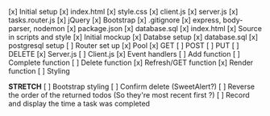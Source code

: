 [x] Initial setup
    [x] index.html
    [x] style.css
    [x] client.js
    [x] server.js
    [x] tasks.router.js
    [x] jQuery
    [x] Bootstrap
    [x] .gitignore
    [x] express, body-parser, nodemon
    [x] package.json
    [x] database.sql
[x] index.html
    [x] Source in scripts and style
    [x] Initial mockup
[x] Databse setup
    [x] database.sql
    [x] postgresql setup
[ ] Router set up
    [x] Pool
    [x] GET
    [ ] POST
    [ ] PUT
    [ ] DELETE
[x] Server.js
[ ] Client.js
    [x] Event handlers
    [ ] Add function
    [ ] Complete function
    [ ] Delete function
    [x] Refresh/GET function
    [x] Render function
[ ] Styling

**STRETCH**
[ ] Bootstrap styling
[ ] Confirm delete (SweetAlert?)
[ ] Reverse the order of the returned todos (So they're most recent first ?)
[ ] Record and display the time a task was completed